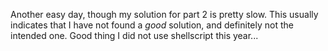 Another easy day, though my solution for part 2 is pretty slow. This usually indicates that I have not found a *good* solution, and definitely not the intended one. 
Good thing I did not use shellscript this year...
